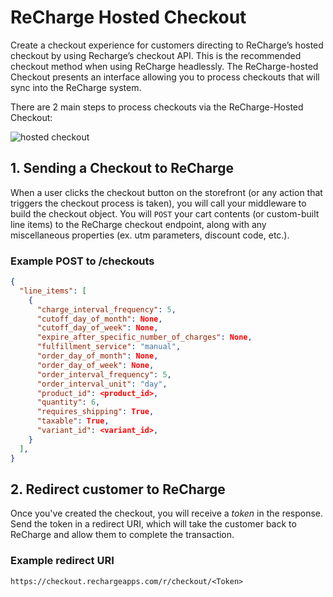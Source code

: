 # ReCharge Hosted Checkout


Create a checkout experience for customers directing to ReCharge’s hosted checkout by using Recharge’s checkout API. This is the recommended checkout method when using ReCharge headlessly. The ReCharge-hosted Checkout presents an interface allowing you to process checkouts that will sync into the ReCharge system.  

There are 2 main steps to process checkouts via the ReCharge-Hosted Checkout:

![hosted checkout](docs/assets/hosted-checkout.png)

## 1. Sending a Checkout to ReCharge
When a user clicks the checkout button on the storefront (or any action that triggers the checkout process is taken), you will call your middleware to build the checkout object.  You will `POST` your cart contents (or custom-built line items) to the ReCharge checkout endpoint, along with any miscellaneous properties (ex. utm parameters, discount code, etc.).

### Example POST to /checkouts

```json
{
  "line_items": [
    {
      "charge_interval_frequency": 5,
      "cutoff_day_of_month": None,
      "cutoff_day_of_week": None,
      "expire_after_specific_number_of_charges": None,
      "fulfillment_service": "manual",
      "order_day_of_month": None,
      "order_day_of_week": None,
      "order_interval_frequency": 5,
      "order_interval_unit": "day",
      "product_id": <product_id>,
      "quantity": 6,
      "requires_shipping": True,
      "taxable": True,
      "variant_id": <variant_id>,
    }
  ],
}
```

## 2. Redirect customer to ReCharge
Once you've created the checkout, you will receive a *token* in the response. Send the token in a redirect URI, which will take the customer back to ReCharge and allow them to complete the transaction. 

### Example redirect URI
`https://checkout.rechargeapps.com/r/checkout/<Token>`